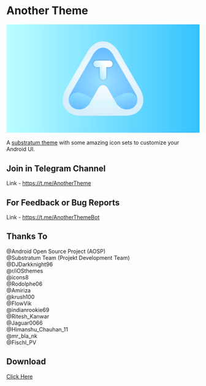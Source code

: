 # Another Theme

<img src="https://github.com/Mahmud0808/AnotherTheme/blob/master/app/src/main/res/drawable-xxhdpi/heroimage.png?raw=true">

A [substratum theme](https://www.xda-developers.com/substratum-hub/) with some amazing icon sets to customize your Android UI.

## Join in Telegram Channel

Link - https://t.me/AnotherTheme

## For Feedback or Bug Reports

Link - https://t.me/AnotherThemeBot

## Thanks To

@Android Open Source Project (AOSP)<br/>
@Substratum Team (Projekt Development Team)<br/>
@DJDarkknight96<br/>
@r/iOSthemes<br/>
@icons8<br/>
@Rodolphe06<br/>
@Amiriza<br/>
@krush100<br/>
@FlowVik<br/>
@indianrookie69<br/>
@Ritesh_Kanwar<br/>
@Jaguar0066<br/>
@Himanshu_Chauhan_11<br/>
@mr_bla_nk<br/>
@Fischl_PV<br/>

## Download

[Click Here](https://www.pling.com/p/1732643/)
